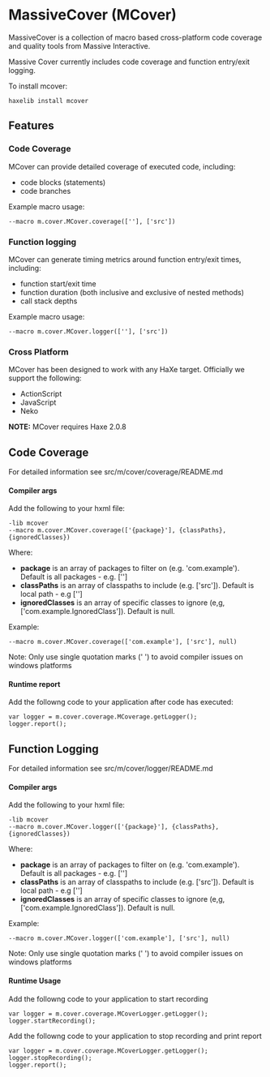 MassiveCover (MCover)
======================

MassiveCover is a collection of macro based cross-platform code coverage and quality tools from Massive Interactive.

Massive Cover currently includes code coverage and function entry/exit logging. 


To install mcover:

	haxelib install mcover


Features
---------------------

### Code Coverage

MCover can provide detailed coverage of executed code, including:

* code blocks (statements)
* code branches

Example macro usage:

	--macro m.cover.MCover.coverage([''], ['src'])

### Function logging

MCover can generate timing metrics around function entry/exit times, including:

* function start/exit time
* function duration (both inclusive and exclusive of nested methods)
* call stack depths

Example macro usage:

	--macro m.cover.MCover.logger([''], ['src'])


### Cross Platform

MCover has been designed to work with any HaXe target. Officially we support the following:

*	ActionScript
*	JavaScript
*	Neko

**NOTE:** MCover requires Haxe 2.0.8


Code Coverage
---------------------

For detailed information see src/m/cover/coverage/README.md

#### Compiler args

Add the following to your hxml file:

	-lib mcover
	--macro m.cover.MCover.coverage(['{package}'], {classPaths}, {ignoredClasses})

Where:

*	**package** is an array of packages to filter on (e.g. 'com.example'). Default is all packages - e.g. ['']
*	**classPaths** is an array of classpaths to include (e.g. ['src']). Default is local path - e.g ['']
*	**ignoredClasses** is an array of specific classes to ignore (e,g, ['com.example.IgnoredClass']). Default is null.


Example:

	--macro m.cover.MCover.coverage(['com.example'], ['src'], null)

Note: Only use single quotation marks (' ') to avoid compiler issues on windows platforms

#### Runtime report

Add the followng code to your application after code has executed:

	var logger = m.cover.coverage.MCoverage.getLogger();
	logger.report();



Function Logging
---------------------
For detailed information see src/m/cover/logger/README.md

#### Compiler args

Add the following to your hxml file:

	-lib mcover
	--macro m.cover.MCover.logger(['{package}'], {classPaths}, {ignoredClasses})

Where:

*	**package** is an array of packages to filter on (e.g. 'com.example'). Default is all packages - e.g. ['']
*	**classPaths** is an array of classpaths to include (e.g. ['src']). Default is local path - e.g ['']
*	**ignoredClasses** is an array of specific classes to ignore (e,g, ['com.example.IgnoredClass']). Default is null.


Example:

	--macro m.cover.MCover.logger(['com.example'], ['src'], null)

Note: Only use single quotation marks (' ') to avoid compiler issues on windows platforms


#### Runtime Usage

Add the followng code to your application to start recording

	var logger = m.cover.coverage.MCoverLogger.getLogger();
	logger.startRecording();

Add the followng code to your application to stop recording and print report

	var logger = m.cover.coverage.MCoverLogger.getLogger();
	logger.stopRecording();
	logger.report();




